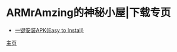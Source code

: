 <head>
<link rel="stylesheet" type="text/css" href="../font.css">
</head>


# ARMrAmzing的神秘小屋\|下载专页
- [一键安装APK(Easy to Install)](https://github.com/AmazingRabbit-Studio/EasyToInstall/releases/download/Release-7/EasyToInstall-1.2.1.rar)

[主页](https://armramzing.github.io)
